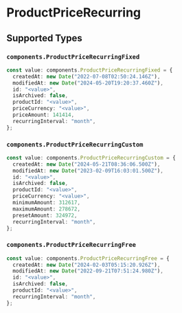 # ProductPriceRecurring


## Supported Types

### `components.ProductPriceRecurringFixed`

```typescript
const value: components.ProductPriceRecurringFixed = {
  createdAt: new Date("2022-07-08T02:50:24.146Z"),
  modifiedAt: new Date("2024-05-20T19:20:37.460Z"),
  id: "<value>",
  isArchived: false,
  productId: "<value>",
  priceCurrency: "<value>",
  priceAmount: 141414,
  recurringInterval: "month",
};
```

### `components.ProductPriceRecurringCustom`

```typescript
const value: components.ProductPriceRecurringCustom = {
  createdAt: new Date("2024-05-21T08:36:06.500Z"),
  modifiedAt: new Date("2023-02-09T16:03:01.500Z"),
  id: "<value>",
  isArchived: false,
  productId: "<value>",
  priceCurrency: "<value>",
  minimumAmount: 312617,
  maximumAmount: 278672,
  presetAmount: 324972,
  recurringInterval: "month",
};
```

### `components.ProductPriceRecurringFree`

```typescript
const value: components.ProductPriceRecurringFree = {
  createdAt: new Date("2024-02-03T05:15:20.926Z"),
  modifiedAt: new Date("2022-09-21T07:51:24.980Z"),
  id: "<value>",
  isArchived: false,
  productId: "<value>",
  recurringInterval: "month",
};
```


